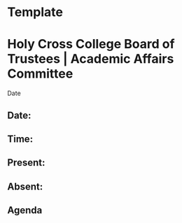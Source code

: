 # Template
# Holy Cross College Board of Trustees | Academic Affairs Committee  
Date

## Date:
## Time:

## Present:

## Absent:

## Agenda